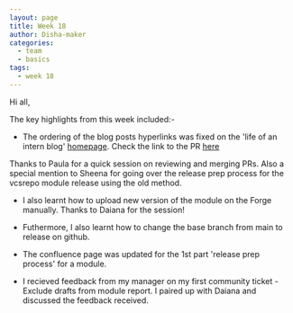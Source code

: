 ```yaml
---
layout: page
title: Week 18
author: Disha-maker
categories:
  - team
  - basics
tags:
  - week 18
---
```


Hi all,

The key highlights from this week included:-

- The ordering of the blog posts hyperlinks was fixed on the 'life of an intern blog' [homepage](https://puppetlabs.github.io/iac/docs/life_of_intern.html). Check the link to the PR [here](https://github.com/puppetlabs/iac/pull/165)

Thanks to Paula for a quick session on reviewing and merging PRs. Also a special mention to Sheena for going over the release prep process for the vcsrepo module release using the old method.

- I also learnt how to upload new version of the module on the Forge manually. Thanks to Daiana for the session!

- Futhermore, I also learnt how to change the base branch from main to release on github.

- The confluence page was updated for the 1st part 'release prep process' for a module.

- I recieved feedback from my manager on my first community ticket - Exclude drafts from module report. I paired up with Daiana and discussed the feedback received.